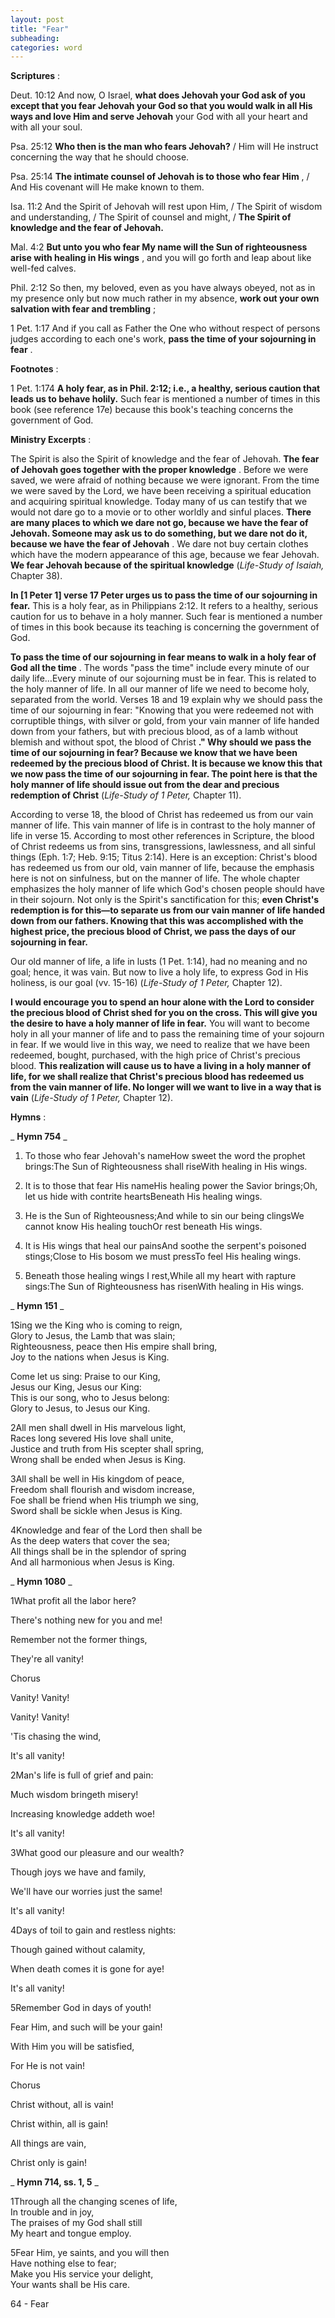 ```yaml
---
layout: post
title: "Fear"
subheading:
categories: word
---
```


**Scriptures** :

Deut. 10:12 And now, O Israel, **what does Jehovah your God ask of you except that you fear Jehovah your God so that you would walk in all His ways and love Him and serve Jehovah** your God with all your heart and with all your soul.

Psa. 25:12 **Who then is the man who fears Jehovah?** / Him will He instruct concerning the way that he should choose.

Psa. 25:14 **The intimate counsel of Jehovah is to those who fear Him** , / And His covenant will He make known to them.

Isa. 11:2 And the Spirit of Jehovah will rest upon Him, / The Spirit of wisdom and understanding, / The Spirit of counsel and might, / **The Spirit of knowledge and the fear of Jehovah.**

Mal. 4:2 **But unto you who fear My name will the Sun of righteousness arise with healing in His wings** , and you will go forth and leap about like well-fed calves.

Phil. 2:12 So then, my beloved, even as you have always obeyed, not as in my presence only but now much rather in my absence, **work out your own salvation with fear and trembling** ;

1 Pet. 1:17 And if you call as Father the One who without respect of persons judges according to each one's work, **pass the time of your sojourning in fear** .

**Footnotes** :

1 Pet. 1:174 **A holy fear, as in Phil. 2:12; i.e., a healthy, serious caution that leads us to behave holily.** Such fear is mentioned a number of times in this book (see reference 17e) because this book's teaching concerns the government of God.

**Ministry Excerpts** :

The Spirit is also the Spirit of knowledge and the fear of Jehovah. **The fear of Jehovah goes together with the proper knowledge** . Before we were saved, we were afraid of nothing because we were ignorant. From the time we were saved by the Lord, we have been receiving a spiritual education and acquiring spiritual knowledge. Today many of us can testify that we would not dare go to a movie or to other worldly and sinful places. **There are many places to which we dare not go, because we have the fear of Jehovah. Someone may ask us to do something, but we dare not do it, because we have the fear of Jehovah** . We dare not buy certain clothes which have the modern appearance of this age, because we fear Jehovah. **We fear Jehovah because of the spiritual knowledge** (_Life-Study of Isaiah,_ Chapter 38).

**In [1 Peter 1] verse 17 Peter urges us to pass the time of our sojourning in fear.** This is a holy fear, as in Philippians 2:12. It refers to a healthy, serious caution for us to behave in a holy manner. Such fear is mentioned a number of times in this book because its teaching is concerning the government of God.

**To pass the time of our sojourning in fear means to walk in a holy fear of God all the time** . The words "pass the time" include every minute of our daily life…Every minute of our sojourning must be in fear. This is related to the holy manner of life. In all our manner of life we need to become holy, separated from the world. Verses 18 and 19 explain why we should pass the time of our sojourning in fear: "Knowing that you were redeemed not with corruptible things, with silver or gold, from your vain manner of life handed down from your fathers, but with precious blood, as of a lamb without blemish and without spot, the blood of Christ **." Why should we pass the time of our sojourning in fear? Because we know that we have been redeemed by the precious blood of Christ. It is because we know this that we now pass the time of our sojourning in fear. The point here is that the holy manner of life should issue out from the dear and precious redemption of Christ** (_Life-Study of 1 Peter,_ Chapter 11).

According to verse 18, the blood of Christ has redeemed us from our vain manner of life. This vain manner of life is in contrast to the holy manner of life in verse 15. According to most other references in Scripture, the blood of Christ redeems us from sins, transgressions, lawlessness, and all sinful things (Eph. 1:7; Heb. 9:15; Titus 2:14). Here is an exception: Christ's blood has redeemed us from our old, vain manner of life, because the emphasis here is not on sinfulness, but on the manner of life. The whole chapter emphasizes the holy manner of life which God's chosen people should have in their sojourn. Not only is the Spirit's sanctification for this; **even Christ's redemption is for this—to separate us from our vain manner of life handed down from our fathers. Knowing that this was accomplished with the highest price, the precious blood of Christ, we pass the days of our sojourning in fear.**

Our old manner of life, a life in lusts (1 Pet. 1:14), had no meaning and no goal; hence, it was vain. But now to live a holy life, to express God in His holiness, is our goal (vv. 15-16) (_Life-Study of 1 Peter,_ Chapter 12).

**I would encourage you to spend an hour alone with the Lord to consider the precious blood of Christ shed for you on the cross. This will give you the desire to have a holy manner of life in fear.** You will want to become holy in all your manner of life and to pass the remaining time of your sojourn in fear. If we would live in this way, we need to realize that we have been redeemed, bought, purchased, with the high price of Christ's precious blood. **This realization will cause us to have a living in a holy manner of life, for we shall realize that Christ's precious blood has redeemed us from the vain manner of life. No longer will we want to live in a way that is vain** (_Life-Study of 1 Peter,_ Chapter 12).

**Hymns** :

_ **Hymn 754** _

1. To those who fear Jehovah's nameHow sweet the word the prophet brings:The Sun of Righteousness shall riseWith healing in His wings.

1. It is to those that fear His nameHis healing power the Savior brings;Oh, let us hide with contrite heartsBeneath His healing wings.

1. He is the Sun of Righteousness;And while to sin our being clingsWe cannot know His healing touchOr rest beneath His wings.

1. It is His wings that heal our painsAnd soothe the serpent's poisoned stings;Close to His bosom we must pressTo feel His healing wings.

1. Beneath those healing wings I rest,While all my heart with rapture sings:The Sun of Righteousness has risenWith healing in His wings.

_ **Hymn 151** _

1Sing we the King who is coming to reign,  
Glory to Jesus, the Lamb that was slain;  
Righteousness, peace then His empire shall bring,  
Joy to the nations when Jesus is King.

Come let us sing: Praise to our King,  
Jesus our King, Jesus our King:  
This is our song, who to Jesus belong:  
Glory to Jesus, to Jesus our King.

2All men shall dwell in His marvelous light,  
Races long severed His love shall unite,  
Justice and truth from His scepter shall spring,  
Wrong shall be ended when Jesus is King.

3All shall be well in His kingdom of peace,  
Freedom shall flourish and wisdom increase,  
Foe shall be friend when His triumph we sing,  
Sword shall be sickle when Jesus is King.

4Knowledge and fear of the Lord then shall be  
As the deep waters that cover the sea;  
All things shall be in the splendor of spring  
And all harmonious when Jesus is King.

_ **Hymn 1080** _

1What profit all the labor here?

There's nothing new for you and me!

Remember not the former things,

They're all vanity!

Chorus

Vanity! Vanity!

Vanity! Vanity!

'Tis chasing the wind,

It's all vanity!

2Man's life is full of grief and pain:

Much wisdom bringeth misery!

Increasing knowledge addeth woe!

It's all vanity!

3What good our pleasure and our wealth?

Though joys we have and family,

We'll have our worries just the same!

It's all vanity!

4Days of toil to gain and restless nights:

Though gained without calamity,

When death comes it is gone for aye!

It's all vanity!

5Remember God in days of youth!

Fear Him, and such will be your gain!

With Him you will be satisfied,

For He is not vain!

Chorus

Christ without, all is vain!

Christ within, all is gain!

All things are vain,

Christ only is gain!

_ **Hymn 714, ss. 1, 5** _

1Through all the changing scenes of life,  
In trouble and in joy,  
The praises of my God shall still  
My heart and tongue employ.

5Fear Him, ye saints, and you will then  
Have nothing else to fear;  
Make you His service your delight,  
Your wants shall be His care.

64 - Fear
